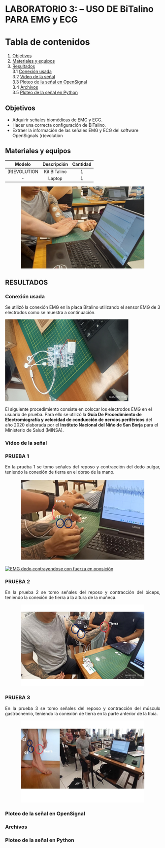 # **LABORATORIO 3: – USO DE BiTalino PARA EMG y ECG**
# **Tabla de contenidos**

1. [Objetivos](#id1)
2. [Materiales y equipos](#id2)
3. [Resultados](#id3)\
     3.1 [Conexión usada](#id4)\
     3.2 [Video de la señal](#id5)\
     3.3 [Ploteo de la señal en OpenSignal](#id6)\
     3.4 [Archivos](#id7)\
     3.5 [Ploteo de la señal en Python](#id8)



## **Objetivos** <a name="id1"></a>
* Adquirir señales biomédicas de EMG y ECG.
* Hacer una correcta configuración de BiTalino.
* Extraer la información de las señales EMG y ECG del software OpenSignals (r)evolution



## **Materiales y equipos** <a name="id2"></a>


|  **Modelo**  | **Descripción** | **Cantidad** |
|:------------:|:---------------:|:------------:|
| (R)EVOLUTION |   Kit BITalino  |       1      |
|       -      |      Laptop     |       1      |


<p align="justify">
<p align="center"><img src="/Imagenes/Bitalino/working1.jpeg" width="400" height="266"></p>
</p>

## **RESULTADOS** <a name="id3"></a>
### **Conexión usada** <a name="id4"></a>
Se utilizó la conexión EMG en la placa Bitalino utilizando el sensor EMG de 3 electrodos como se muestra a continuación.
<p align="justify">
<p align="left"><img src="/Imagenes/Bitalino/bit-con2.jpg" width="400" height="266"></p>
</p>

El siguiente procedimiento consiste en colocar los electrodos EMG en el usuario de prueba. Para ello se utilizó la **Guía De Procedimiento de Electromiografía y velocidad de conducción de nervios periféricos** del año 2020 elaborada por el **Instituto Nacional del Niño de San Borja** para el Ministerio de Salud (MINSA).

### **Video de la señal** <a name="id5"></a>
### PRUEBA 1 <br>

<p align="justify">
En la prueba 1 se tomo señales del reposo y contracción del dedo pulgar, teniendo la conexión de tierra en el dorso de la mano.<br>
</p>
<p align="center"><img src="/Imagenes/Bitalino/electrodos_dedo.jpg" width="400" height="266"></p>

[![EMG dedo contrayendose con fuerza en oposición](https://img.youtube.com/vi/IBuOq4eIaFo/0.jpg)](https://youtu.be/IBuOq4eIaFo)

### PRUEBA 2 <br>

<p align="justify">
En la prueba 2 se tomo señales del reposo y contracción del biceps, teniendo la conexión de tierra a la altura de la muñeca.<br>
</p>
<p align="center"><img src="/Imagenes/Bitalino/electrodos_brazo.jpg" width="400" height="266"></p>

### PRUEBA 3 <br>

<p align="justify">
En la prueba 3 se tomo señales del reposo y contracción del músculo gastrocnemio, teniendo la conexión de tierra en la parte anterior de la tibia.<br>
</p>
<p align="center"><img src="/Imagenes/Bitalino/electrodos_pantorrilla.jpg" width="400" height="266"></p>

### **Ploteo de la señal en OpenSignal** <a name="id6"></a>
### **Archivos** <a name="id7"></a>
### **Ploteo de la señal en Python** <a name="id8"></a>
